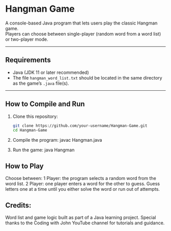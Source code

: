# Hangman Game

A console-based Java program that lets users play the classic Hangman game.  
Players can choose between single-player (random word from a word list) or two-player mode.

---

## Requirements
- Java (JDK 11 or later recommended)
- The file `hangman_word_list.txt` should be located in the same directory as the game’s `.java` file(s).

---

## How to Compile and Run
1. Clone this repository:
   ```bash
   git clone https://github.com/your-username/Hangman-Game.git
   cd Hangman-Game

2. Compile the program:
  javac Hangman.java

3. Run the game:
  java Hangman
   
## How to Play
Choose between:
1 Player: the program selects a random word from the word list.
2 Player: one player enters a word for the other to guess.
Guess letters one at a time until you either solve the word or run out of attempts.

## Credits:

Word list and game logic built as part of a Java learning project.
Special thanks to the Coding with John YouTube channel for tutorials and guidance.
